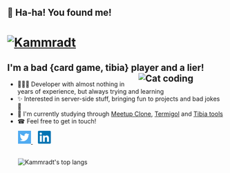## 🎉 Ha-ha! You found me!

# [![Kammradt](https://github.com/kammradt/kammradt/blob/master/img/kammradt.gif?raw=true)](https://kammradt.now.sh)


## I'm a bad {card game, tibia} player and a lier! <img align="right" src="https://i.giphy.com/media/LmNwrBhejkK9EFP504/200w.webp" alt="Cat coding" width="200" />
- 👨🏻‍💻 Developer with almost nothing in years of experience, but always trying and learning
- ✨ Interested in server-side stuff, bringing fun to projects and bad jokes 👀
- 🔭 I'm currently studying through [Meetup Clone](https://github.com/kammradt/lets-meet-api), [Termigol](https://github.com/kammradt/termigol) and [Tibia tools](https://github.com/kammradt/tibia-tools)
- ☎ Feel free to get in touch!

<div align="left" style="margin-left: 25px">

<a href="https://twitter.com/kammzinho" target="_blank">
<img height="30" src="https://github.com/kammradt/kammradt/blob/master/img/twitter.png?raw=true">
</a>&nbsp;&nbsp;

<a href="https://www.linkedin.com/in/vinicius-kammradt/" target="_blank">
<img height="30" src="https://github.com/kammradt/kammradt/blob/master/img/linkedin.png?raw=true">
</a>

<br>
<br>

![Kammradt's top langs](https://github-readme-stats.vercel.app/api/top-langs/?username=kammradt&theme=nord&layout=compact&hide=html)

</div>